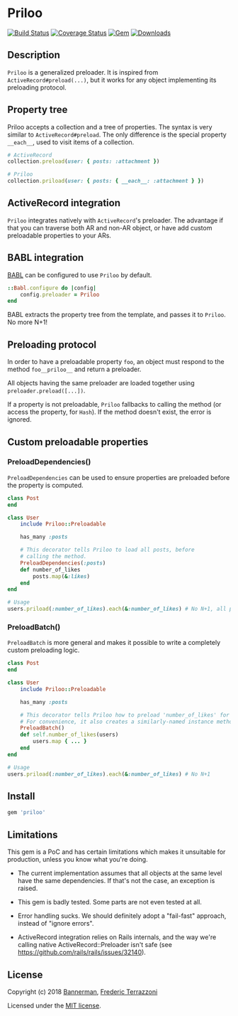 # Priloo

[![Build Status](https://api.travis-ci.com/getbannerman/priloo.svg?branch=master)](https://travis-ci.com/getbannerman/priloo)
[![Coverage Status](https://coveralls.io/repos/github/getbannerman/priloo/badge.svg)](https://coveralls.io/github/getbannerman/priloo)
[![Gem](https://img.shields.io/gem/v/priloo.svg)](https://rubygems.org/gems/priloo)
[![Downloads](https://img.shields.io/gem/dt/priloo.svg)](https://rubygems.org/gems/priloo)

## Description

`Priloo` is a generalized preloader. It is inspired from `ActiveRecord#preload(...)`, but it works for any object implementing
its preloading protocol.

## Property tree

Priloo accepts a collection and a tree of properties. The syntax is very similar to `ActiveRecord#preload`. The only difference is the special property `__each__`, used to visit items of a collection.

```ruby
# ActiveRecord
collection.preload(user: { posts: :attachment })

# Priloo
collection.priload(user: { posts: { __each__: :attachment } })
```

## ActiveRecord integration

`Priloo` integrates natively with `ActiveRecord`'s preloader. The advantage if that you can traverse both AR and non-AR object, or have add custom preloadable properties to your ARs.

## BABL integration

[BABL](https://github.com/getbannerman/babl/) can be configured to use `Priloo` by default.

```ruby
::Babl.configure do |config|
    config.preloader = Priloo
end
```

BABL extracts the property tree from the template, and passes it to `Priloo`. No more N+1!

## Preloading protocol

In order to have a preloadable property `foo`, an object must respond to the method `foo__priloo__` and return a preloader.

All objects having the same preloader are loaded together using `preloader.preload([...])`.

If a property is not preloadable, `Priloo` fallbacks to calling the method (or access the property, for `Hash`). If the method doesn't exist, the error is ignored.

## Custom preloadable properties

### PreloadDependencies()

`PreloadDependencies` can be used to ensure properties are preloaded before the property is computed.

```ruby
class Post
end

class User
    include Priloo::Preloadable

    has_many :posts

    # This decorator tells Priloo to load all posts, before
    # calling the method.
    PreloadDependencies(:posts)
    def number_of_likes
        posts.map(&:likes)
    end
end

# Usage
users.priload(:number_of_likes).each(&:number_of_likes) # No N+1, all posts are loaded at once.
```

### PreloadBatch()

`PreloadBatch` is more general and makes it possible to write
a completely custom preloading logic.

```ruby
class Post
end

class User
    include Priloo::Preloadable

    has_many :posts

    # This decorator tells Priloo how to preload 'number_of_likes' for a collection of users.
    # For convenience, it also creates a similarly-named instance method.
    PreloadBatch()
    def self.number_of_likes(users)
        users.map { ... }
    end
end

# Usage
users.priload(:number_of_likes).each(&:number_of_likes) # No N+1
```

## Install

```ruby
gem 'priloo'
```

## Limitations

This gem is a PoC and has certain limitations which makes it unsuitable for production, unless you know what you're doing.

- The current implementation assumes that all objects at the same level have the same dependencies. If that's not the case, an exception is raised.

- This gem is badly tested. Some parts are not even tested at all.

- Error handling sucks. We should definitely adopt a "fail-fast" approach, instead of "ignore errors".

- ActiveRecord integration relies on Rails internals, and the way we're calling native ActiveRecord::Preloader isn't safe (see https://github.com/rails/rails/issues/32140).

## License

Copyright (c) 2018 [Bannerman](https://www.bannerman.com/), [Frederic Terrazzoni](https://github.com/fterrazzoni)

Licensed under the [MIT license](https://opensource.org/licenses/MIT).
